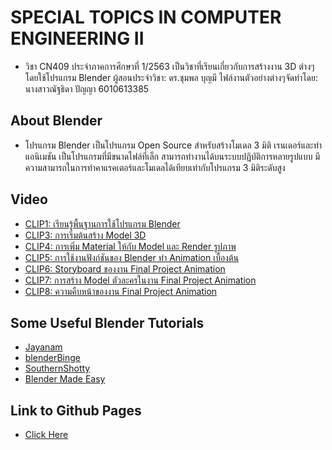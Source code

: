 # SPECIAL TOPICS IN COMPUTER ENGINEERING II
- วิชา CN409 ประจำภาคการศึกษาที่ 1/2563 เป็นวิชาที่เรียนเกี่ยวกับการสร้างงาน 3D ต่างๆโดยใช้โปรแกรม Blender ผู้สอนประจำวิชา: ดร.ชุมพล บุญมี ไฟล์งานตัวอย่างต่างๆจัดทำโดย: นางสาวณัฐธิดา ปัญญา 6010613385
## About Blender
- โปรแกรม Blender เป็นโปรแกรม Open Source สำหรับสร้างโมเดล 3 มิติ เรนเดอร์และทำแอนิเมชัน เป็นโปรแกรมที่มีขนาดไฟล์ที่เล็ก สามารถทำงานได้บนระบบปฏิบัติการหลายรูปแบบ มีความสามารถในการทำคาแรคเตอร์และโมเดลได้เทียบเท่ากับโปรแกรม 3 มิติระดับสูง
## Video
- [CLIP1: เรียนรู้พื้นฐานการใช้โปรแกรม Blender](https://youtu.be/WnnQ7SYHiA8)
- [CLIP3: การเริ่มต้นสร้าง Model 3D](https://youtu.be/CbOKHIkNPuw)
- [CLIP4: การเพิ่ม Material ให้กับ Model และ Render รูปภาพ](https://youtu.be/xJFC2GzPYL4)
- [CLIP5: การใช้งานฟังก์ชันของ Blender ทำ Animation เบื้องต้น](https://youtu.be/c-SShQqz-FI)
- [CLIP6: Storyboard ของงาน Final Project Animation](https://youtu.be/4hNQ9V_kwgE)
- [CLIP7: การสร้าง Model ตัวละครในงาน Final Project Animation](https://youtu.be/pWXhrmAEl2E)
- [CLIP8: ความคืบหน้าของงาน Final Project Animation](https://youtu.be/dBWmVhbThJc)
## Some Useful Blender Tutorials
- [Jayanam](https://www.youtube.com/user/jayanamgames)
- [blenderBinge](https://www.youtube.com/c/blenderBinge)
- [SouthernShotty](https://www.youtube.com/channel/UCOWrbryuVEPUMSSgayuLURg)
- [Blender Made Easy](https://www.youtube.com/channel/UCaS7BQniaSNfBZDYiLimKxQ)
## Link to Github Pages
- [Click Here](https://6010613385.github.io/CN409-63/)
